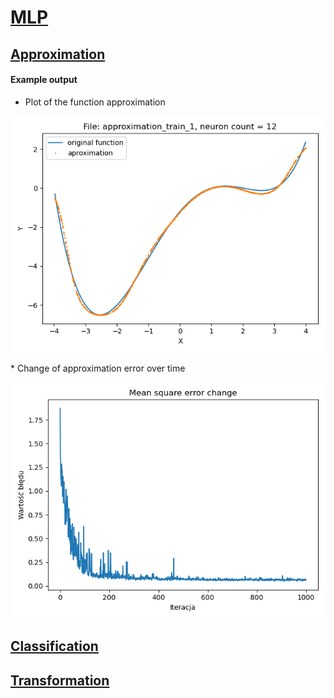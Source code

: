 # [MLP](https://github.com/ZdrzalikPrzemyslaw/Machine-Learning/tree/master/MultilayerPerceptron)

## [Approximation](https://github.com/ZdrzalikPrzemyslaw/Machine-Learning/tree/master/MultilayerPerceptron/Approximation)

#### Example output

* Plot of the function approximation
<p align="center">
    <img src="https://github.com/ZdrzalikPrzemyslaw/Machine-Learning/blob/master/.github/Approximation_MLP_Example_Plot.png"
     alt="Approximation plot"/>
</p>
* Change of approximation error over time
<p align="center">
    <img src="https://github.com/ZdrzalikPrzemyslaw/Machine-Learning/blob/master/.github/Approximation_MLP_Example_Error.png"
     alt="Error plot"/>
</p>


## [Classification](https://github.com/ZdrzalikPrzemyslaw/Machine-Learning/tree/master/MultilayerPerceptron/Classification)



## [Transformation](https://github.com/ZdrzalikPrzemyslaw/Machine-Learning/tree/master/MultilayerPerceptron/Transformation)